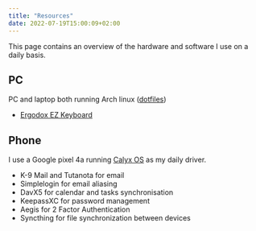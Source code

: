 ```yaml
---
title: "Resources"
date: 2022-07-19T15:00:09+02:00
---
```


This page contains an overview of the hardware and software I use on a daily basis.

## PC

PC and laptop both running Arch linux ([dotfiles](https://github.com/WJehee/.dotfiles))

- [Ergodox EZ Keyboard](https://ergodox-ez.com/)

## Phone

I use a Google pixel 4a running [Calyx OS](https://calyxos.org/) as my daily driver.

- K-9 Mail and Tutanota for email
- Simplelogin for email aliasing
- DavX5 for calendar and tasks synchronisation
- KeepassXC for password management
- Aegis for 2 Factor Authentication
- Syncthing for file synchronization between devices


